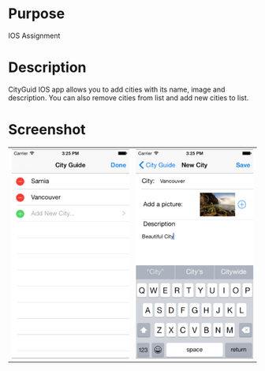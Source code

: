 Purpose
================
IOS Assignment

Description
================
<p>
CityGuid IOS app allows you to add cities with its name, image and description. You can also remove cities from list and add new cities to list.
</p>

Screenshot
================
<table>
<tr>
	<th>
		<Img src="https://raw.githubusercontent.com/punitshah89/CityGuide/master/List_cities.png" />
	</th>
	<th>
		<Img src="https://raw.githubusercontent.com/punitshah89/CityGuide/master/Add_City.png" />
	</th>
</tr>

</table>